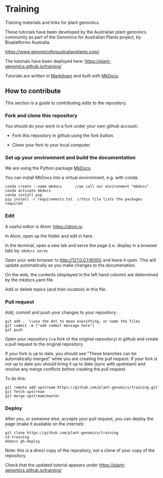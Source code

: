 # Training

Training materials and links for plant genomics.

These tutorials have been developed by the Australian plant genomics community as part of the Genomics for Australian Plants project, by Bioplatforms Australia.

https://www.genomicsforaustralianplants.com/

The tutorials have been deployed here:  https://plant-genomics.github.io/training/

Tutorials are written in [Markdown](http://en.wikipedia.org/wiki/Markdown) and built with [MkDocs](http://www.mkdocs.org/).

## How to contribute

This section is a guide to contributing edits to the repository.

### Fork and clone this repository

You should do your work in a fork under your own github account:

* Fork this repository in github using the fork button.

* Clone your fork to your local computer.

### Set up your environment and build the documentation

We are using the Python package [MkDocs](http://www.mkdocs.org/).

You can install MkDocs into a virtual environment, e.g. with conda.

```
conda create --name mkdocs      //we call our environment "mkdocs"
conda activate mkdocs
conda install pip               
pip install -r requirements.txt  //this file lists the packages required
```

### Edit

A useful editor is Atom: https://atom.io

In Atom, open up the folder and edit in here.

In the terminal, open a new tab and serve the page (i.e. display in a browser tab) by: `mkdocs serve`

Open your web browser to http://127.0.0.1:8000/ and leave it open.
This will update automatically as you make changes to the documenation.

On the web, the contents (displayed in the left hand column) are determined by the mkdocs.yaml file.

Add or delete topics (and their location) in this file.

### Pull request

Add, commit and push your changes to your repository.

```
git add .  \\use the dot to mean everything, or name the files
git commit -m ["add commit message here"]
git push
```

Open your repository (=a fork of the original repository) in github and create a pull request to the original repository.

If your fork is up to date, you should see "These branches can be automatically merged" while you are creating the pull request. If your fork is *not* up to date you should bring it up to date (sync with upstream) and resolve any merge conflicts before creating the pull request.

To do this:

```
git remote add upstream https://github.com/plant-genomics/training.git
git fetch upstream
git merge upstream/master
```

### Deploy

After you, or someone else, accepts your pull request, you can deploy the page (make it available on the internet):

```
git clone https://github.com/plant-genomics/training
cd training
mkdocs gh-deploy
```
Note: this is a direct copy of the repository, not a clone of your copy of the repository.

Check that the updated tutorial appears under  https://plant-genomics.github.io/training/
